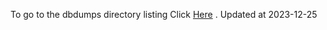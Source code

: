 To go to the dbdumps directory listing Click [Here](https://ipfs.io/ipfs/bafkreihzgnohwztujeshzcqk4qz3w3jmwlol7lx4nqtychw7eeobgpgedq) . Updated at 2023-12-25